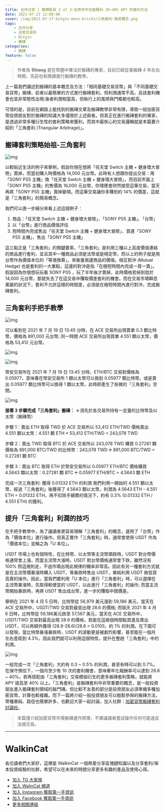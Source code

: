 ```yaml
---
title: 合作分享 | 搬磚乾貨 2 of 3:在熊市中也能獲利 30~40% APY 的套利方法
date: 2021-07-23 12:00:00
cover: /img/2021-07-27-bitgin-move-brick2/三角套利-簡易概念.png
tags:
    - 合作分享
    - 法幣交易所
    - Bitgin
    - 搬磚
categories:
    - 搬磚
feature: false
---
```

> 作者為 **Shiang** 是在幣圈中專注於搬磚的專家，目前已經從事搬磚 4 年左右時間，先前也有開課進行搬磚的教學。

上一篇我們講述到搬磚的基本概念及方法：「相同基礎交易貨幣」與「不同基礎交易貨幣」搬磚，前者以最簡單的方式進行搬磚套利，但利潤通常不高，且該套利機會也並非常態性出現;後者利潤相當高，但執行上的風險與門檻都也較高。

可惜的是，目前在網路上能找到的搬磚文章及搬磚教學非常有限，導致一般加密貨幣投資朋友對於搬磚的知識大多僅限於上述兩者。但真正在進行搬磚套利的專家，是透過非常多種衍生性的套利策略來獲利，而其中最核心的交易邏輯就是本篇要介紹的「三角套利 (Triangular Arbitrage)」。

## 搬磚套利策略始祖-三角套利

![img](/img/2021-07-27-bitgin-move-brick2/三角套利-簡易概念.png)

以較貼近生活的例子來舉例，假設你現在想將「任天堂 Switch 主機 + 健身環大冒險」賣掉，而當初購入時價格為 14,000 元台幣。此時有人想跟你提出交易：用「SONY PS5 主機」換「任天堂 Switch 主機 + 健身環大冒險」，而目前市面上「SONY PS5 主機」的售價為 16,000 元台幣，你理應會欣然接受這筆交易，當天再將「SONY PS5 主機」賣掉變現。而這筆交易讓你多賺到約 14% 的價差，這就是「三角套利」的簡易概念。

我們可以進一步細分來看上述這個例子：
1. 商品：「任天堂 Switch 主機 + 健身環大冒險」、「SONY PS5 主機」、「台幣」
2. 以「台幣」進行商品價值評估
3. 短時間內完成售出「任天堂 Switch 主機 + 健身環大冒險」、買進「SONY PS5 主機」、售出「SONY PS5 主機」

這三點正是「三角套利」的關鍵要素，「三角套利」是利用三種以上高度價值連結的商品進行套利，並且其中一種商品必須是法幣或是穩定幣，而以上的例子就是用台幣作為價值本位的「等值換算」，來衡量兩邊商品的價值。相互對沖 (Mutual Hedge) 也是套利的一大重點，這邊的對沖是指「在極短時間內完成一買一賣」。假設因為你很想玩玩看 SONY PS5 ，玩了半年後才賣掉，此時價格若掉到低於 14,000 元台幣，那就失去了在這交易中賺取價差套利的機會。而在交易市場瞬息萬變的狀況下，套利不允許這樣的時間差，必須是在極短時間內進行對沖，完成搬磚套利。

## 三角套利手把手教學

![img](/img/2021-07-27-bitgin-move-brick2/三角套利-手把手教學.png)

可以看到在 2021 年 7 月 19 日 13:45 分時，在 ACE 交易所出現賣單 0.3 顆比特幣，價格為 891,000 元台幣; 同一時間 ACE 交易所出現買單 4.551 顆以太幣，價格為 53,412 元台幣。

![img](/img/2021-07-27-bitgin-move-brick2/BTC價格.png)

![img](/img/2021-07-27-bitgin-move-brick2/ETH價格.png)


幣安交易所在 2021 年 7 月 19 日 13:45 分時，ETH/BTC 交易對價格為 0.05977，意味著在幣安交易所 1 顆以太幣可以換到 0.05977 顆比特幣，或是賣出 0.05977 顆比特幣可以換得 1 顆以太幣，此時即產生了些微的「三角套利」空間。

![img](/img/2021-07-27-bitgin-move-brick2/ETH_BTC價格.png)

**接著 3 步驟完成「三角套利」搬磚：**
＊須先於各交易所持有一定量的比特幣及以太幣（搬磚幣）

步驟 1：賣出 ETH 取得 TWD
於 ACE 交易所以 53,412 ETH/TWD 價格賣出 4.551 顆以太幣：4.551 顆 ETH * 53,412 ETH/TWD = 243,078 TWD

步驟 2：賣出 TWD 取得 BTC
於 ACE 交易所以 243,078 TWD 購買 0.27281 顆價格為 891,000 BTC/TWD 的比特幣：243,078 TWD ➗  891,000 BTC/TWD = 0.27281 顆 BTC

步驟 3：賣出 BTC 取得 ETH
於幣安交易所以 0.05977 ETH/BTC 價格購買 4.5643 顆以太幣：0.27281 顆 BTC ➗  0.05977 ETH/BTC = 4.5643 顆 ETH

完成一次三角套利: 獲得 0.01332 ETH 的利潤
我們利用一開始的 4.551 顆以太幣，經過「三角套利」後獲得了 4.5643 顆以太幣，利潤為 4.5643 ETH - 4.551 ETH = 0.01332 ETH，再不扣除手續費的情況下，約有 0.3% (0.01332 ETH / 4.551 ETH) 的獲利。

## 提升「三角套利」利潤的技巧

在手把手教學中，為了讓讀者更容易理解「三角套利」的概念，選用了「台幣」作為「價值本位」進行操作。但真正實作「三角套利」時，通常會使用 USDT 作為「價值本位」並稱之為「U 本位」。

USDT 市場上也有個特性，在比特幣、以太幣等主流幣領跌時，USDT 對台幣價格通常會上漲，而當主流幣大漲時，USDT 對台幣價格通常會下跌，雖然沒有 100% 照這規則走，不過市場出現此規律的機率非常高。因此有另一種套利方式就是在主流幣價暴漲時購入 USDT，等暴跌時售出 USDT，單純利用 USDT 做低買高賣的操作。因此，當我們要利用「U 本位」進行「三角套利」時，可以選擇在主流幣暴漲時，先取得較便宜的 USDT，以此進行「三角套利」的操作; 而當主流幣開始暴跌時，再將 USDT 售出成台幣，進一步的賺取中間價差。

舉例在 2021 年 4 月 5 日時，比特幣從 56,979 美元漲到 59,186 美元，當天在 ACE 交易所中，USDT/TWD 交易對最低出現 28.6 的價格; 而隔天 2021 年 4 月 6 日時，比特幣從 59,186美元跌至 57,567 美元，當天在 ACE 交易所中，USDT/TWD 交易對最高出現 28.9 的價格，若能在這兩個時間點買進及賣出 USDT，可以再額外獲得 (28.9-28.6)/28.6 = 0.0105，約 1% 的利潤。在下圖可以發現，當比特幣暴漲暴跌時，USDT 的波動更是被劇烈影響，甚至能在一個月左右差距到 4.3%，因此我們就可以利用這個特性，提升在整趟「三角套利」中的利潤。

![img](/img/2021-07-27-bitgin-move-brick2/USDT受BTC波動.png)

一般完成一次「三角套利」大約有 0.3 ~ 0.5% 的利潤，甚至有時可以到 0.7%。在保守預估下，一個月至少有 10 次的套利機會，意味著年化報酬率可以達到 28.8 ~ 40%。若再搭配由「三角套利」交易模組衍生的更多搬磚套利策略，就能將 APY 提高至 40% 以上。「三角套利」是搬磚套利中非常重要的概念，是一般投資朋友進入搬磚套利領域的敲門磚。但比較不友善的部分是投資朋友必須準備多種加密貨幣，計算也較複雜。而下一篇將介紹一般投資朋友可以輕鬆參與的搬磚方法，幣種單純、路徑也簡單許多，也歡迎大家一起討論，加入社群：[加密貨幣搬磚套利討論社](https://www.facebook.com/%E5%8A%A0%E5%AF%86%E8%B2%A8%E5%B9%A3%E6%90%AC%E7%A3%9A%E5%A5%97%E5%88%A9%E8%A8%8E%E8%AB%96%E7%A4%BE-110177258020160)。

> 本篇僅介紹加密貨幣市場搬磚運作原理，不建議讀者嘗試操作任何可能違反法規交易。

---
# WalkinCat
各位讀者們大家好，這裡是 WalkinCat 一個熱愛分享區塊鏈知識以及分享套利/保本投資經驗的社群，希望可以在未來的時間分享更多有趣的產品及使用心得。

- [加入 TG 大家族](https://t.me/walkincat)
- [加入 WalinCat 頻道](https://t.me/walkincat2020)
- [加入 Instagram 獲取第一手資訊](https://bit.ly/2TgZ6ou)
- [加入 Facebook 獲取第一手資訊](https://bit.ly/3xMmPMd)
- [更多相關連結](https://linktr.ee/walkincat)
